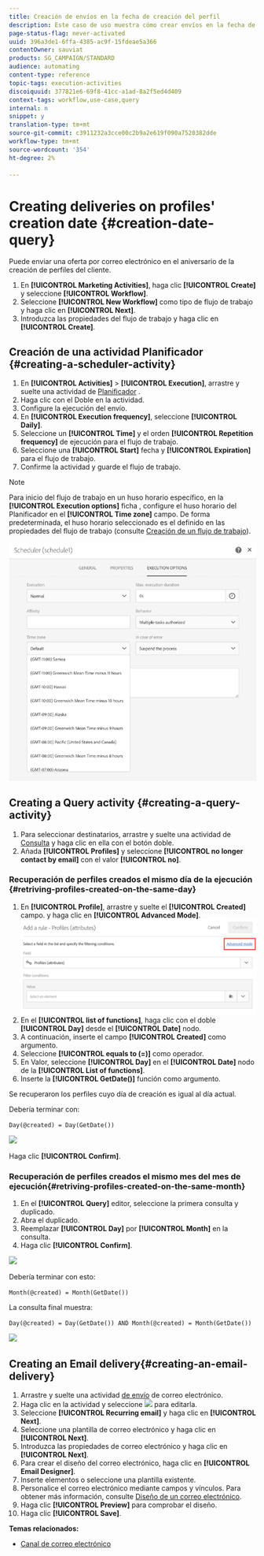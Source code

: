 ```yaml
---
title: Creación de envíos en la fecha de creación del perfil
description: Este caso de uso muestra cómo crear envíos en la fecha de creación del perfil.
page-status-flag: never-activated
uuid: 396a3de1-6ffa-4385-ac9f-15fdeae5a366
contentOwner: sauviat
products: SG_CAMPAIGN/STANDARD
audience: automating
content-type: reference
topic-tags: execution-activities
discoiquuid: 377821e6-69f8-41cc-a1ad-8a2f5ed4d409
context-tags: workflow,use-case,query
internal: n
snippet: y
translation-type: tm+mt
source-git-commit: c3911232a3cce00c2b9a2e619f090a7520382dde
workflow-type: tm+mt
source-wordcount: '354'
ht-degree: 2%

---
```



# Creating deliveries on profiles&#39; creation date {#creation-date-query}

Puede enviar una oferta por correo electrónico en el aniversario de la creación de perfiles del cliente.

1. En **[!UICONTROL Marketing Activities]**, haga clic **[!UICONTROL Create]** y seleccione **[!UICONTROL Workflow]**.
1. Seleccione **[!UICONTROL New Workflow]** como tipo de flujo de trabajo y haga clic en **[!UICONTROL Next]**.
1. Introduzca las propiedades del flujo de trabajo y haga clic en **[!UICONTROL Create]**.

## Creación de una actividad Planificador {#creating-a-scheduler-activity}

1. En **[!UICONTROL Activities]** > **[!UICONTROL Execution]**, arrastre y suelte una actividad de [Planificador](../../automating/using/scheduler.md) .
1. Haga clic con el Doble en la actividad.
1. Configure la ejecución del envío.
1. En **[!UICONTROL Execution frequency]**, seleccione **[!UICONTROL Daily]**.
1. Seleccione un **[!UICONTROL Time]** y el orden **[!UICONTROL Repetition frequency]** de ejecución para el flujo de trabajo.
1. Seleccione una **[!UICONTROL Start]** fecha y **[!UICONTROL Expiration]** para el flujo de trabajo.
1. Confirme la actividad y guarde el flujo de trabajo.

>[!NOTE]
>
>Para inicio del flujo de trabajo en un huso horario específico, en la **[!UICONTROL Execution options]** ficha , configure el huso horario del Planificador en el **[!UICONTROL Time zone]** campo. De forma predeterminada, el huso horario seleccionado es el definido en las propiedades del flujo de trabajo (consulte [Creación de un flujo de trabajo](../../automating/using/building-a-workflow.md)).

![](assets/time_zone.png)

## Creating a Query activity {#creating-a-query-activity}

1. Para seleccionar destinatarios, arrastre y suelte una actividad de [Consulta](../../automating/using/query.md) y haga clic en ella con el botón doble.
1. Añada **[!UICONTROL Profiles]** y seleccione **[!UICONTROL no longer contact by email]** con el valor **[!UICONTROL no]**.

### Recuperación de perfiles creados el mismo día de la ejecución {#retriving-profiles-created-on-the-same-day}

1. En **[!UICONTROL Profile]**, arrastre y suelte el **[!UICONTROL Created]** campo. y haga clic en **[!UICONTROL Advanced Mode]**.
   ![](assets/advanced_mode.png)
1. En el **[!UICONTROL list of functions]**, haga clic con el doble **[!UICONTROL Day]** desde el **[!UICONTROL Date]** nodo.
1. A continuación, inserte el campo **[!UICONTROL Created]** como argumento.
1. Seleccione **[!UICONTROL equals to (=)]** como operador.
1. En Valor, seleccione **[!UICONTROL Day]** en el **[!UICONTROL Date]** nodo de la **[!UICONTROL List of functions]**.
1. Inserte la **[!UICONTROL GetDate()]** función como argumento.

Se recuperaron los perfiles cuyo día de creación es igual al día actual.

Debería terminar con:

```Day(@created) = Day(GetDate())```

![](assets/day_creation_query.png)

Haga clic **[!UICONTROL Confirm]**.

### Recuperación de perfiles creados el mismo mes del mes de ejecución{#retriving-profiles-created-on-the-same-month}

1. En el **[!UICONTROL Query]** editor, seleccione la primera consulta y duplicado.
1. Abra el duplicado.
1. Reemplazar **[!UICONTROL Day]** por **[!UICONTROL Month]** en la consulta.
1. Haga clic **[!UICONTROL Confirm]**.

![](assets/month_rule.png)

Debería terminar con esto:

``` Month(@created) = Month(GetDate()) ```

La consulta final muestra:

```Day(@created) = Day(GetDate()) AND Month(@created) = Month(GetDate())```

![](assets/expression_editor_1.png)

## Creating an Email delivery{#creating-an-email-delivery}

1. Arrastre y suelte una actividad [de envío](../../automating/using/email-delivery.md) de correo electrónico.
1. Haga clic en la actividad y seleccione ![](assets/edit_darkgrey-24px.png) para editarla.
1. Seleccione **[!UICONTROL Recurring email]** y haga clic en **[!UICONTROL Next]**.
1. Seleccione una plantilla de correo electrónico y haga clic en **[!UICONTROL Next]**.
1. Introduzca las propiedades de correo electrónico y haga clic en **[!UICONTROL Next]**.
1. Para crear el diseño del correo electrónico, haga clic en **[!UICONTROL Email Designer]**.
1. Inserte elementos o seleccione una plantilla existente.
1. Personalice el correo electrónico mediante campos y vínculos.
Para obtener más información, consulte [Diseño de un correo electrónico](../../designing/using/designing-from-scratch.md#designing-an-email-content-from-scratch).
1. Haga clic **[!UICONTROL Preview]** para comprobar el diseño.
1. Haga clic **[!UICONTROL Save]**.

**Temas relacionados:**

* [Canal de correo electrónico](../../channels/using/creating-an-email.md)

